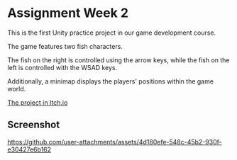 # Assignment Week 2
This is the first Unity practice project in our game development course. 

The game features two fish characters.

The fish on the right is controlled using the arrow keys, while the fish on the left is controlled with the WSAD keys. 

Additionally, a minimap displays the players' positions within the game world.

[The project in Itch.io](https://lizachep.itch.io/game-week2-b)

## Screenshot

https://github.com/user-attachments/assets/4d180efe-548c-45b2-930f-e30427e6b162
